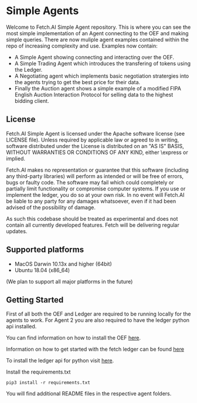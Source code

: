 # Simple Agents

Welcome to Fetch.AI Simple Agent repository. This is where you can see the most simple implementation of an Agent connecting to the OEF and making simple queries.
There are now muliple agent examples contained within the repo of increasing complexity and use. Examples now contain:

  * A Simple Agent showing connecting and interacting over the OEF.
  * A Simple Trading Agent which introduces the transfering of tokens using the Ledger.
  * A Negotiating agent which implements basic negotiation stratergies into the agents trying to get the best price for their data.
  * Finally the Auction agent shows a simple example of a modified FIPA English Auction Interaction Protocol for selling data to the highest bidding client.

## License

Fetch.AI Simple Agent is licensed under the Apache software license (see LICENSE file). Unless required by
applicable law or agreed to in writing, software distributed under the License is distributed on an
"AS IS" BASIS, WITHOUT WARRANTIES OR CONDITIONS OF ANY KIND, either \express or implied.

Fetch.AI makes no representation or guarantee that this software (including any third-party libraries)
will perform as intended or will be free of errors, bugs or faulty code. The software may fail which
could completely or partially limit functionality or compromise computer systems. If you use or
implement the ledger, you do so at your own risk. In no event will Fetch.AI be liable to any party
for any damages whatsoever, even if it had been advised of the possibility of damage.

As such this codebase should be treated as experimental and does not contain all currently developed
features. Fetch will be delivering regular updates.

## Supported platforms

* MacOS Darwin 10.13x and higher (64bit)
* Ubuntu 18.04 (x86_64)

(We plan to support all major platforms in the future)

## Getting Started

First of all both the OEF and Ledger are required to be running locally for the agents to work.
For Agent 2 you are also required to have the ledger python api installed.

You can find information on how to install the OEF [here](https://github.com/fetchai/oef-search-pluto "Install the OEF here!").

Information on how to get started with the fetch ledger can be found [here](https://docs.fetch.ai/getting-started/versions/ "Install the Ledger here!")

To install the ledger api for python visit [here](https://github.com/fetchai/ledger-api-py "Install the Ledger API for Python here!").

Install the requirements.txt

    pip3 install -r requirements.txt

You will find additional README files in the respective agent folders.

